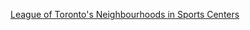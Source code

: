 [League of Toronto's Neighbourhoods in Sports Centers](https://slides.com/vminfant/deck/fullscreen)
